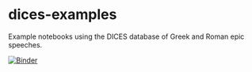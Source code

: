 # dices-examples

Example notebooks using the DICES database of Greek and Roman epic speeches.


[![Binder](https://mybinder.org/badge_logo.svg)](https://mybinder.org/v2/gh/cwf2/dices-examples/master)
